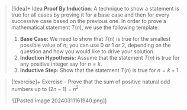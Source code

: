 
> [!idea]+ Idea
> **Proof By Induction**: A technique to show a statement is true for all cases by proving it for a base case and then for every successive case based on the previous one. In order to prove a mathematical statement $T(n)$, we use the following template:
> 1. **Base Case:** We need to show that $T(n)$ is true for the smallest possible value of n; you can use 0 or 1 or 2, depending on the question and how you would like to drive your solution.
> 2. **Induction Hypothesis:** Assume that the statement $T(n)$ is true for any positive integer say for $n=k$.
> 3. **Inductive Step:** Show that the statement $T(n)$ is true for $n=k+1$ .

> [!exercise]+ Exercise - Prove that the sum of positive natural odd numbers up to $(2n -1)$ = $n^2$
> 
> ![[Pasted image 20240311161940.png]]


